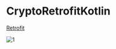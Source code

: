 # CryptoRetrofitKotlin

[Retrofit](https://square.github.io/retrofit/)

![1](https://user-images.githubusercontent.com/83616547/212861082-34945652-a05e-4b62-88b0-9382bd318432.png)
